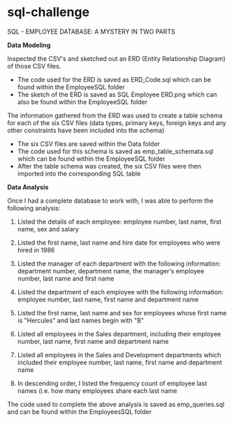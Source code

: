 # sql-challenge

SQL - EMPLOYEE DATABASE: A MYSTERY IN TWO PARTS

**Data Modeling**

Inspected the CSV's and sketched out an ERD (Entity Relationship Diagram) of those CSV files.
 - The code used for the ERD is saved as ERD_Code.sql which can be found within the EmployeeSQL folder
 - The sketch of the ERD is saved as SQL Employee ERD.png which can also be found within the EmployeeSQL folder

The information gathered from the ERD was used to create a table schema for each of the six CSV files
(data types, primary keys, foreign keys and any other constraints have been included into the schema)
- The six CSV files are saved within the Data folder
- The code used for this schema is saved as emp_table_schemata.sql which can be found within the EmployeeSQL folder
- After the table schema was created, the  six CSV files were then imported into the corresponding SQL table

**Data Analysis**

Once I had a complete database to work with, I was able to perform the following analysis:
1. Listed the details of each employee: employee number, last name, first name, sex and salary

2. Listed the first name, last name and hire date for employees who were hired in 1986

3. Listed the manager of each department with the following information: department number, department name, 
  the  manager's employee number, last name and first name

4. Listed the department of each employee with the following information: employee number, last name,
  first name and department name

5. Listed the first name, last name and sex for employees whose first name is "Hercules" and last names
  begin with "B"

6. Listed all employees in the Sales department, including their employee number, last name, first name and department name

7. Listed all employees in the Sales and Development departments which included their employee number, last name,
  first name and department name

8. In descending order, I listed the  frequency count of employee last names (i.e. how many employees
  share each last name

The code used to complete the above analysis is saved as emp_queries.sql and can be found within the EmployeesSQL folder
